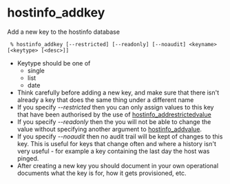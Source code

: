 # hostinfo\_addkey #

Add a new key to the hostinfo database
```
 % hostinfo_addkey [--restricted] [--readonly] [--noaudit] <keyname> [<keytype> [<desc>]]
```

  * Keytype should be one of
    * single
    * list
    * date
  * Think carefully before adding a new key, and make sure that there isn't already a key that does the same thing under a different name
  * If you specify _--restricted_ then you can only assign values to this key that have been authorised by the use of [hostinfo\_addrestrictedvalue](hostinfo_addrestrictedvalue.md)
  * If you specify _--readonly_ then the you will not be able to change the value without specifying another argument to [hostinfo\_addvalue](hostinfo_addvalue.md).
  * If you specify _--noaudit_ then no audit trail will be kept of changes to this key. This is useful for keys that change often and where a history isn't very useful - for example a key containing the last day the host was pinged.
  * After creating a new key you should document in your own operational documents what the key is for, how it gets provisioned, etc.